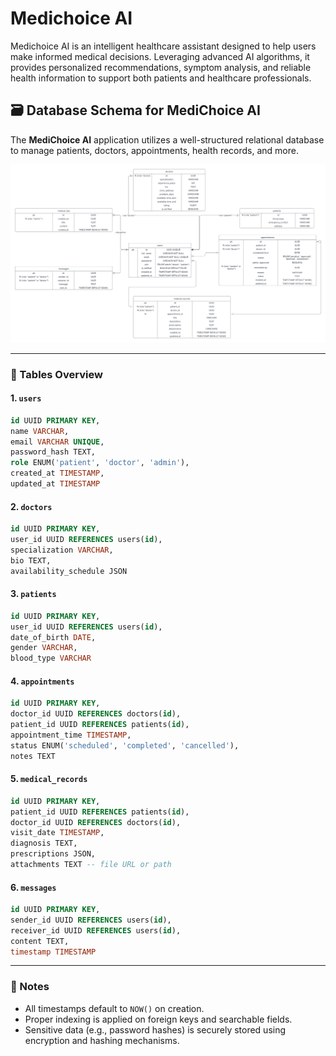 # Medichoice AI

Medichoice AI is an intelligent healthcare assistant designed to help users make informed medical decisions. Leveraging advanced AI algorithms, it provides personalized recommendations, symptom analysis, and reliable health information to support both patients and healthcare professionals.

## 🗃️ Database Schema for MediChoice AI

The **MediChoice AI** application utilizes a well-structured relational database to manage patients, doctors, appointments, health records, and more.

![MediChoice AI Logo](assets/images/db.png)

---

### 🧱 Tables Overview

#### 1. `users`

```sql
id UUID PRIMARY KEY,
name VARCHAR,
email VARCHAR UNIQUE,
password_hash TEXT,
role ENUM('patient', 'doctor', 'admin'),
created_at TIMESTAMP,
updated_at TIMESTAMP
```

#### 2. `doctors`

```sql
id UUID PRIMARY KEY,
user_id UUID REFERENCES users(id),
specialization VARCHAR,
bio TEXT,
availability_schedule JSON
```

#### 3. `patients`

```sql
id UUID PRIMARY KEY,
user_id UUID REFERENCES users(id),
date_of_birth DATE,
gender VARCHAR,
blood_type VARCHAR
```

#### 4. `appointments`

```sql
id UUID PRIMARY KEY,
doctor_id UUID REFERENCES doctors(id),
patient_id UUID REFERENCES patients(id),
appointment_time TIMESTAMP,
status ENUM('scheduled', 'completed', 'cancelled'),
notes TEXT
```

#### 5. `medical_records`

```sql
id UUID PRIMARY KEY,
patient_id UUID REFERENCES patients(id),
doctor_id UUID REFERENCES doctors(id),
visit_date TIMESTAMP,
diagnosis TEXT,
prescriptions JSON,
attachments TEXT -- file URL or path
```

#### 6. `messages`

```sql
id UUID PRIMARY KEY,
sender_id UUID REFERENCES users(id),
receiver_id UUID REFERENCES users(id),
content TEXT,
timestamp TIMESTAMP
```

---

### 📝 Notes

- All timestamps default to `NOW()` on creation.
- Proper indexing is applied on foreign keys and searchable fields.
- Sensitive data (e.g., password hashes) is securely stored using encryption and hashing mechanisms.
